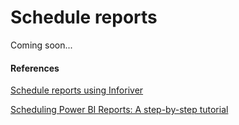 # Schedule reports

Coming soon...



#### References

[Schedule reports using Inforiver](https://inforiver.com/schedule-reports-powerbi/)

[Scheduling Power BI Reports: A step-by-step tutorial](https://inforiver.com/blog/general/scheduling-power-bi-reports-step-by-step-tutorial/)

